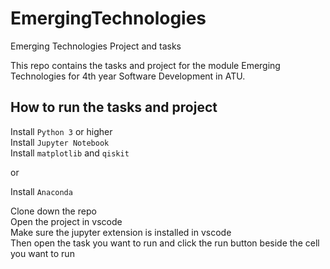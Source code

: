 # EmergingTechnologies

Emerging Technologies Project and tasks

This repo contains the tasks and project for the module Emerging Technologies for 4th year Software Development in ATU.

## How to run the tasks and project

Install `Python 3` or higher  
Install `Jupyter Notebook`  
Install `matplotlib` and `qiskit`

or

Install `Anaconda`

Clone down the repo  
Open the project in vscode  
Make sure the jupyter extension is installed in vscode  
Then open the task you want to run and click the run button beside the cell you want to run
